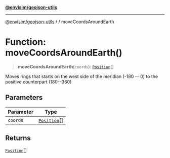 [**@envisim/geojson-utils**](../../README.md)

---

[@envisim/geojson-utils]() / [](../../README.md) / moveCoordsAroundEarth

# Function: moveCoordsAroundEarth()

> **moveCoordsAroundEarth**(`coords`): [`Position`](../../geojson/type-aliases/Position.md)[]

Moves rings that starts on the west side of the meridian (-180 -- 0) to the positive counterpart (180--360)

## Parameters

| Parameter | Type                                                   |
| --------- | ------------------------------------------------------ |
| `coords`  | [`Position`](../../geojson/type-aliases/Position.md)[] |

## Returns

[`Position`](../../geojson/type-aliases/Position.md)[]
